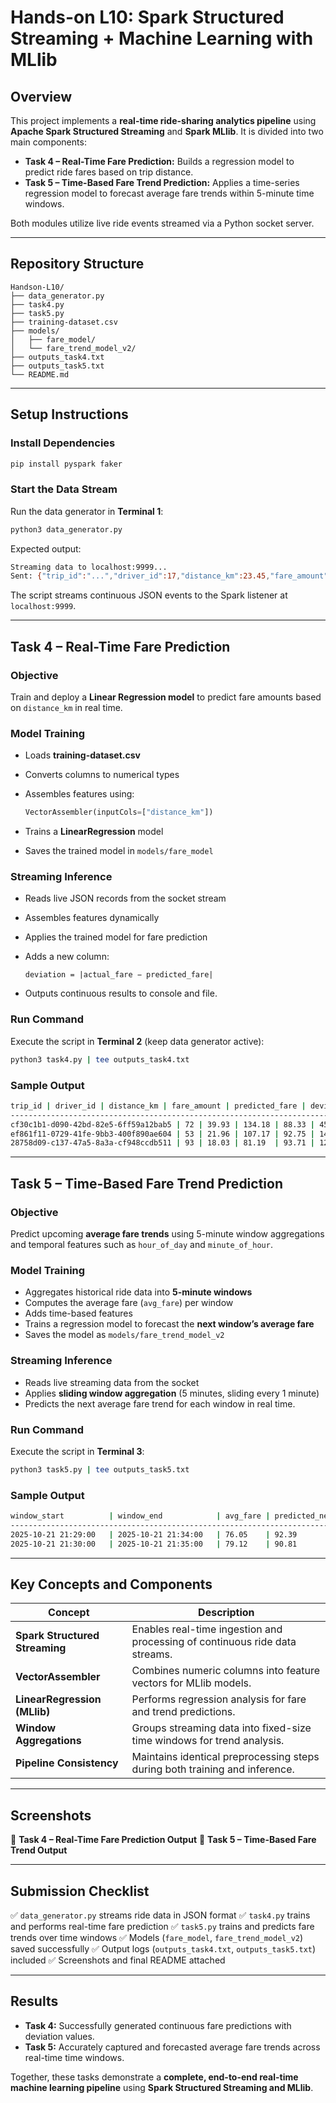 # Hands-on L10: Spark Structured Streaming + Machine Learning with MLlib

## Overview

This project implements a **real-time ride-sharing analytics pipeline** using **Apache Spark Structured Streaming** and **Spark MLlib**.
It is divided into two main components:

* **Task 4 – Real-Time Fare Prediction:**
  Builds a regression model to predict ride fares based on trip distance.
* **Task 5 – Time-Based Fare Trend Prediction:**
  Applies a time-series regression model to forecast average fare trends within 5-minute time windows.

Both modules utilize live ride events streamed via a Python socket server.

---

## Repository Structure

```
Handson-L10/
├── data_generator.py
├── task4.py
├── task5.py
├── training-dataset.csv
├── models/
│   ├── fare_model/
│   └── fare_trend_model_v2/
├── outputs_task4.txt
├── outputs_task5.txt
└── README.md
```

---

## Setup Instructions

### Install Dependencies

```bash
pip install pyspark faker
```

### Start the Data Stream

Run the data generator in **Terminal 1**:

```bash
python3 data_generator.py
```

Expected output:

```bash
Streaming data to localhost:9999...
Sent: {"trip_id":"...","driver_id":17,"distance_km":23.45,"fare_amount":67.20,"timestamp":"2025-10-21 17:30:00"}
```

The script streams continuous JSON events to the Spark listener at `localhost:9999`.

---

## Task 4 – Real-Time Fare Prediction

### Objective

Train and deploy a **Linear Regression model** to predict fare amounts based on `distance_km` in real time.

### Model Training

* Loads **training-dataset.csv**
* Converts columns to numerical types
* Assembles features using:

  ```python
  VectorAssembler(inputCols=["distance_km"])
  ```
* Trains a **LinearRegression** model
* Saves the trained model in `models/fare_model`

### Streaming Inference

* Reads live JSON records from the socket stream
* Assembles features dynamically
* Applies the trained model for fare prediction
* Adds a new column:

  ```
  deviation = |actual_fare − predicted_fare|
  ```
* Outputs continuous results to console and file.

### Run Command

Execute the script in **Terminal 2** (keep data generator active):

```bash
python3 task4.py | tee outputs_task4.txt
```

### Sample Output

```bash
trip_id | driver_id | distance_km | fare_amount | predicted_fare | deviation
---------------------------------------------------------------------------
cf30c1b1-d090-42bd-82e5-6ff59a12bab5 | 72 | 39.93 | 134.18 | 88.33 | 45.85
ef861f11-0729-41fe-9bb3-400f890ae604 | 53 | 21.96 | 107.17 | 92.75 | 14.41
28758d09-c137-47a5-8a3a-cf948ccdb511 | 93 | 18.03 | 81.19  | 93.71 | 12.52
```

---

## Task 5 – Time-Based Fare Trend Prediction

### Objective

Predict upcoming **average fare trends** using 5-minute window aggregations and temporal features such as `hour_of_day` and `minute_of_hour`.

### Model Training

* Aggregates historical ride data into **5-minute windows**
* Computes the average fare (`avg_fare`) per window
* Adds time-based features
* Trains a regression model to forecast the **next window’s average fare**
* Saves the model as `models/fare_trend_model_v2`

### Streaming Inference

* Reads live streaming data from the socket
* Applies **sliding window aggregation** (5 minutes, sliding every 1 minute)
* Predicts the next average fare trend for each window in real time.

### Run Command

Execute the script in **Terminal 3**:

```bash
python3 task5.py | tee outputs_task5.txt
```

### Sample Output

```bash
window_start          | window_end            | avg_fare | predicted_next_avg_fare
-------------------------------------------------------------------------------
2025-10-21 21:29:00   | 2025-10-21 21:34:00   | 76.05    | 92.39
2025-10-21 21:30:00   | 2025-10-21 21:35:00   | 79.12    | 90.81
```

---

## Key Concepts and Components

| Concept                        | Description                                                                 |
| ------------------------------ | --------------------------------------------------------------------------- |
| **Spark Structured Streaming** | Enables real-time ingestion and processing of continuous ride data streams. |
| **VectorAssembler**            | Combines numeric columns into feature vectors for MLlib models.             |
| **LinearRegression (MLlib)**   | Performs regression analysis for fare and trend predictions.                |
| **Window Aggregations**        | Groups streaming data into fixed-size time windows for trend analysis.      |
| **Pipeline Consistency**       | Maintains identical preprocessing steps during both training and inference. |

---

## Screenshots

📸 **Task 4 – Real-Time Fare Prediction Output**
📸 **Task 5 – Time-Based Fare Trend Output**

---

## Submission Checklist

✅ `data_generator.py` streams ride data in JSON format
✅ `task4.py` trains and performs real-time fare prediction
✅ `task5.py` trains and predicts fare trends over time windows
✅ Models (`fare_model`, `fare_trend_model_v2`) saved successfully
✅ Output logs (`outputs_task4.txt`, `outputs_task5.txt`) included
✅ Screenshots and final README attached

---

## Results

* **Task 4:** Successfully generated continuous fare predictions with deviation values.
* **Task 5:** Accurately captured and forecasted average fare trends across real-time time windows.

Together, these tasks demonstrate a **complete, end-to-end real-time machine learning pipeline** using **Spark Structured Streaming and MLlib**.
